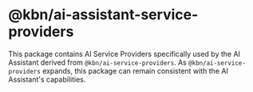 # @kbn/ai-assistant-service-providers

This package contains AI Service Providers specifically used by the AI Assistant derived from `@kbn/ai-service-providers`.  As `@kbn/ai-service-providers` expands, this package can remain consistent with the AI Assistant's capabilities.
